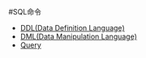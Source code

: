 #SQL命令

<ul>
<li><a href="./SQL syntax/data_definition_language.md">DDL(Data Definition Language)</a></li>
<li><a href="./SQL syntax/data_manipulation_language.md">DML(Data Manipulation Language)</a></li>
<li><a href="./SQL syntax/queries.md">Query</a></li>
</ul>